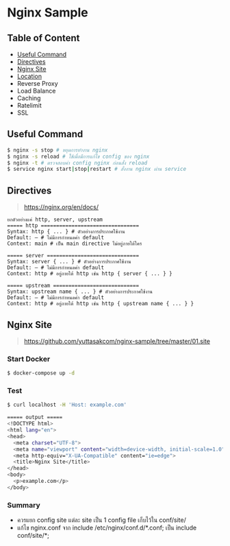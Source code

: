 # Nginx Sample

## Table of Content

* [Useful Command](#useful-command)
* [Directives](#directives)
* [Nginx Site](#nginx-site)
* [Location](https://github.com/yuttasakcom/nginx-sample/tree/master/02.location)
* Reverse Proxy
* Load Balance
* Caching
* Ratelimit
* SSL

## Useful Command

```bash
$ nginx -s stop # หยุดการทำงาน nginx
$ nginx -s reload # ใช้เมื่อมีการแก้ไข config ของ nginx
$ nginx -t # ตรวจสอบค่า config nginx ก่อนสั่ง reload
$ service nginx start|stop|restart # สั่งงาน nginx ผ่าน service
```

## Directives

> https://nginx.org/en/docs/

```
ยกตัวอย่างแค่ http, server, upstream
===== http ================================
Syntax:	http { ... } # ตัวอย่างการประกาศใช้งาน
Default: — # ไม่มีการกำหนดค่า default
Context: main # เป็น main directive ไม่อยู่ภายใต้ใคร

===== server ==============================
Syntax:	server { ... } # ตัวอย่างการประกาศใช้งาน
Default: — # ไม่มีการกำหนดค่า default
Context: http # อยู่ภายใต้ http เช่น http { server { ... } }

===== upstream ============================
Syntax:	upstream name { ... } # ตัวอย่างการประกาศใช้งาน
Default: — # ไม่มีการกำหนดค่า default
Context: http # อยู่ภายใต้ http เช่น http { upstream name { ... } }
```

## Nginx Site

> https://github.com/yuttasakcom/nginx-sample/tree/master/01.site

### Start Docker

```bash
$ docker-compose up -d
```

### Test

```bash
$ curl localhost -H 'Host: example.com'

===== output =====
<!DOCTYPE html>
<html lang="en">
<head>
  <meta charset="UTF-8">
  <meta name="viewport" content="width=device-width, initial-scale=1.0">
  <meta http-equiv="X-UA-Compatible" content="ie=edge">
  <title>Nginx Site</title>
</head>
<body>
  <p>example.com</p>
</body>
```

### Summary

* ควรแยก config site แต่ละ site เป็น 1 config file เก็บไว้ใน conf/site/
* แก้ไข nginx.conf จาก include /etc/nginx/conf.d/\*.conf; เป็น include conf/site/\*;
